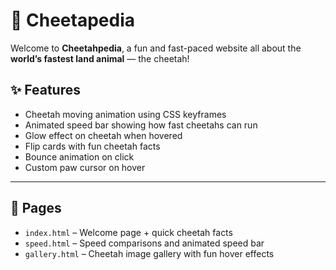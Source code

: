 # 🐆 Cheetapedia

Welcome to **Cheetahpedia**, a fun and fast-paced website all about the **world’s fastest land animal** — the cheetah!

## ✨ Features

- Cheetah moving animation using CSS keyframes  
- Animated speed bar showing how fast cheetahs can run  
- Glow effect on cheetah when hovered  
- Flip cards with fun cheetah facts  
- Bounce animation on click  
- Custom paw cursor on hover

---

## 📄 Pages

- `index.html` – Welcome page + quick cheetah facts  
- `speed.html` – Speed comparisons and animated speed bar  
- `gallery.html` – Cheetah image gallery with fun hover effects  
